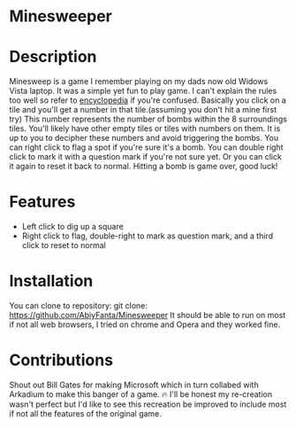 # Minesweeper

# Description
Minesweep is a game I remember playing on my dads now old Widows Vista laptop. It was a simple yet fun to play game. I can't explain the rules too well so refer to [encyclopedia](https://en.wikipedia.org/wiki/Minesweeper_(video_game)) if you're confused. Basically you click on a tile and you'll get a number in that tile.(assuming you don't hit a mine first try) This number represents the number of bombs within the 8 surroundings tiles. You'll likely have other empty tiles or tiles with numbers on them. It is up to you to decipher these numbers and avoid triggering the bombs. You can right click to flag a spot if you're sure it's a bomb. You can double right click to mark it with a question mark if you're not sure yet. Or you can click it again to reset it back to normal. Hitting a bomb is game over, good luck!

# Features
- Left click to dig up a square
- Right click to flag, double-right to mark as question mark, and a third click to reset to normal

# Installation
You can clone to repository:
git clone: https://github.com/AbiyFanta/Minesweeper
It should be able to run on most if not all web browsers, I tried on chrome and Opera and they worked fine.

# Contributions
Shout out Bill Gates for making Microsoft which in turn collabed with Arkadium to make this banger of a game. 🔥 I'll be honest my re-creation wasn't perfect but I'd like to see this recreation be improved to include most if not all the features of the original game.
